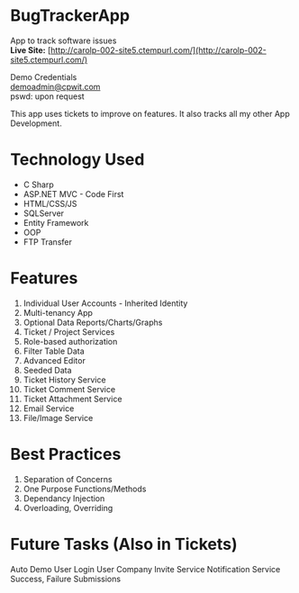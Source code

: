 # BugTrackerApp
App to track software issues<br>
**Live Site:**
[http://carolp-002-site5.ctempurl.com/](http://carolp-002-site5.ctempurl.com/)<br>

Demo Credentials<br>
demoadmin@cpwit.com<br>
pswd: upon request<br>


This app uses tickets to improve on features. It also tracks all my other App Development.
# Technology Used
-	C Sharp 
-	ASP.NET MVC - Code First
-	HTML/CSS/JS
-	SQLServer
-	Entity Framework
-	OOP
-	FTP Transfer



# Features
1.	Individual User Accounts - Inherited Identity
2.	Multi-tenancy App
3.	Optional Data Reports/Charts/Graphs
4.	Ticket / Project Services
5.	Role-based authorization
6.	Filter Table Data
7.	Advanced Editor
8.	Seeded Data
9.	Ticket History Service
10.	Ticket Comment Service
11.	Ticket Attachment Service
12.	Email Service
13. File/Image Service




# Best Practices
1. Separation of Concerns
2. One Purpose Functions/Methods
3. Dependancy Injection
4. Overloading, Overriding




# Future Tasks (Also in Tickets)
Auto Demo User Login
User Company Invite Service
Notification Service
Success, Failure Submissions

